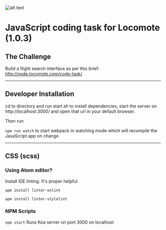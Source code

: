 ![alt text](http://locomote-listingslab.rhcloud.com/img/flightSearch_Logo_256.png "Locomote FlightSearch Logo")
# JavaScript coding task for Locomote (1.0.3)


## The Challenge
Build a flight search interface as per this brief: http://node.locomote.com/code-task/

---

## Developer Installation

cd to directory and run start.sh to install dependencies, start the server on http://localhost:3000/
and open that url in your default browser.

Then run

`npm run watch` to start webpack in watching mode which will recompile the JavaScript app on change

---

## CSS (scss)

### Using Atom editor?

Install IDE linting. It's proper helpful

`apm install linter-eslint`

`apm install linter-stylelint`

### NPM Scripts

`npm start`
Runs Koa server on port 3000 on localhost
